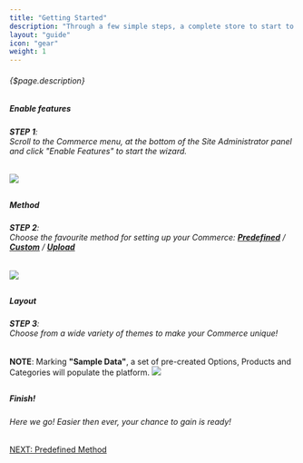 ```yaml
---
title: "Getting Started"
description: "Through a few simple steps, a complete store to start to work with will be configured."
layout: "guide"
icon: "gear"
weight: 1
---
```


###### {$page.description}

<article class="first-article" id="1">

## <h5>Enable features</h5>

<h6><b>STEP 1</b>: <br>Scroll to the Commerce menu, at the bottom of the Site Administrator panel and click "Enable Features" to start the wizard.</h6>

<img class="docs-img small" src="/images/SiteAdministratorPanel.png"/>

</article>

<article id="2">

## <h5>Method</h5>

<h6><b>STEP 2</b>: <br>Choose the favourite method for setting up your Commerce: <b><a href="./predefinedMethod.html">Predefined</a></b> / <b><a href="./customMethod.html">Custom</a></b> / <b><a href="./uploadMethod.html">Upload</a></b></h6>

<img class="docs-img large" src="/images/CommerceWizardStep_1.png"/>

</article>

<article id="3">

## <h5>Layout</h5>

<h6><b>STEP 3</b>: <br>Choose from a wide variety of themes to make your Commerce unique!</h6>
<h7><b>NOTE</b>: Marking <b>"Sample Data"</b>, a set of pre-created Options, Products and Categories will populate the platform.</h7>

<img class="docs-img large" src="/images/CommerceWizardStep_1.png"/>

</article>

<article class="last-article" id="4">

## <h5>Finish!</h5>

<h6>Here we go! Easier then ever, your chance to gain is ready!</h6>

</article>

<div class="nav-btn">
	<a class="btn btn-accent" href="./predefinedMethod.html">NEXT: Predefined Method</a>
</div>